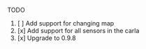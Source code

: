 TODO

1. [ ] Add support for changing map
2. [x] Add support for all sensors in the carla
3. [x] Upgrade to 0.9.8